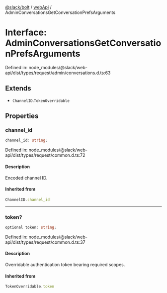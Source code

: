 [@slack/bolt](../../../../index.md) / [webApi](../index.md) / AdminConversationsGetConversationPrefsArguments

# Interface: AdminConversationsGetConversationPrefsArguments

Defined in: node\_modules/@slack/web-api/dist/types/request/admin/conversations.d.ts:63

## Extends

- `ChannelID`.`TokenOverridable`

## Properties

### channel\_id

```ts
channel_id: string;
```

Defined in: node\_modules/@slack/web-api/dist/types/request/common.d.ts:72

#### Description

Encoded channel ID.

#### Inherited from

```ts
ChannelID.channel_id
```

***

### token?

```ts
optional token: string;
```

Defined in: node\_modules/@slack/web-api/dist/types/request/common.d.ts:37

#### Description

Overridable authentication token bearing required scopes.

#### Inherited from

```ts
TokenOverridable.token
```
